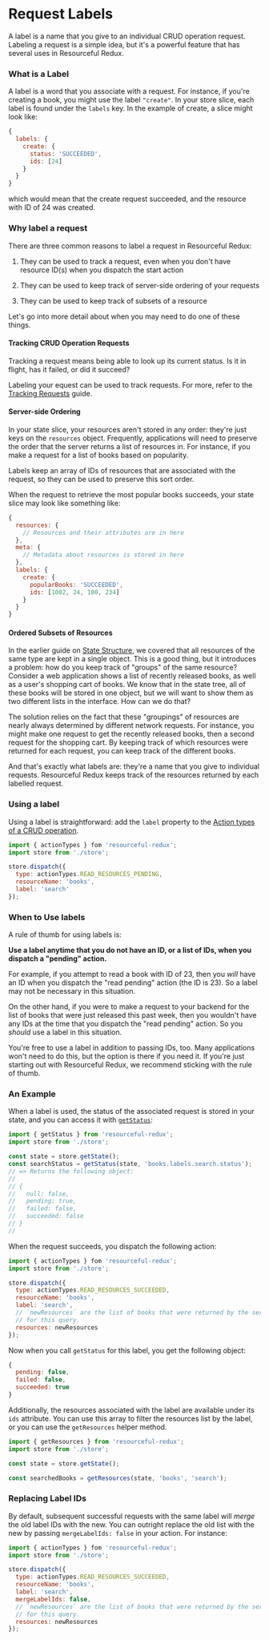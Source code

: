 # Request Labels

A label is a name that you give to an individual CRUD operation request.
Labeling a request is a simple idea, but it's a powerful feature that has
several uses in Resourceful Redux.

### What is a Label

A label is a word that you associate with a request. For instance, if you're
creating a book, you might use the label `"create"`. In your store slice,
each label is found under the `labels` key. In the example of create, a
slice might look like:

```js
{
  labels: {
    create: {
      status: 'SUCCEEDED',
      ids: [24]
    }
  }
}
```

which would mean that the create request succeeded, and the resource with ID
of 24 was created.

### Why label a request

There are three common reasons to label a request in Resourceful Redux:

1. They can be used to track a request, even when you don't have resource ID(s)
  when you dispatch the start action

2. They can be used to keep track of server-side ordering of your requests

3. They can be used to keep track of subsets of a resource

Let's go into more detail about when you may need to do one of these things.

#### Tracking CRUD Operation Requests

Tracking a request means being able to look up its current status. Is it in
flight, has it failed, or did it succeed?

Labeling your equest can be used to track requests. For more, refer to the
[Tracking Requests](/docs/guides/tracking-requests.md) guide.

#### Server-side Ordering

In your state slice, your resources aren't stored in any order: they're just
keys on the `resources` object. Frequently, applications will need to preserve
the order that the server returns a list of resources in. For instance, if you
make a request for a list of books based on popularity.

Labels keep an array of IDs of resources that are associated with the request,
so they can be used to preserve this sort order.

When the request to retrieve the most popular books succeeds, your state slice
may look like something like:

```js
{
  resources: {
    // Resources and their attributes are in here
  },
  meta: {
    // Metadata about resources is stored in here
  },
  labels: {
    create: {
      popularBooks: 'SUCCEEDED',
      ids: [1002, 24, 100, 234]
    }
  }
}
```

#### Ordered Subsets of Resources

In the earlier guide on [State Structure](/docs/guides/state-structure.md), we
covered that all resources of the same type are kept in a single object. This is
a good thing, but it introduces a problem: how do you keep track of "groups" of
the same resource? Consider a web application shows a list of recently released
books, as well as a user's shopping cart of books. We know that in the state
tree, all of these books will be stored in one object, but we will want to show
them as two different lists in the interface. How can we do that?

The solution relies on the fact that these "groupings" of resources are nearly
always determined by different network requests. For instance, you might make one
request to get the recently released books, then a second request for the
shopping cart. By keeping track of which resources were returned for each
request, you can keep track of the different books.

And that's exactly what labels are: they're a name that you give to individual
requests. Resourceful Redux keeps track of the resources returned by each
labelled request.

### Using a label

Using a label is straightforward: add the `label` property to the
[Action types of a CRUD operation](./crud-actions.md).

```js
import { actionTypes } fom 'resourceful-redux';
import store from './store';

store.dispatch({
  type: actionTypes.READ_RESOURCES_PENDING,
  resourceName: 'books',
  label: 'search'
});
```

### When to Use labels

A rule of thumb for using labels is:

**Use a label anytime that you do not have an ID, or a list of IDs, when you
dispatch a "pending" action.**

For example, if you attempt to read a book with ID of 23, then you _will_ have
an ID when you dispatch the "read pending" action (the ID is 23). So a
label may not be necessary in this situation.

On the other hand, if you were to make a request to your backend for the list
of books that were just released this past week, then you wouldn't have any IDs
at the time that you dispatch the "read pending" action. So you _should_ use a
label in this situation.

You're free to use a label in addition to passing IDs, too. Many applications
won't need to do this, but the option is there if you need it. If you're just
starting out with Resourceful Redux, we recommend sticking with the rule of
thumb.

### An Example

When a label is used, the status of the associated request is stored in your
state, and you can access it with
[`getStatus`](/docs/api-reference/get-status.md):

```js
import { getStatus } from 'resourceful-redux';
import store from './store';

const state = store.getState();
const searchStatus = getStatus(state, 'books.labels.search.status');
// => Returns the following object:
//
// {
//   null: false,
//   pending: true,
//   failed: false,
//   succeeded: false
// }
//
```

When the request succeeds, you dispatch the following action:

```js
import { actionTypes } fom 'resourceful-redux';
import store from './store';

store.dispatch({
  type: actionTypes.READ_RESOURCES_SUCCEEDED,
  resourceName: 'books',
  label: 'search',
  // `newResources` are the list of books that were returned by the server
  // for this query.
  resources: newResources
});
```

Now when you call `getStatus` for this label, you get the following object:

```js
{
  pending: false,
  failed: false,
  succeeded: true
}
```

Additionally, the resources associated with the label are available under its
`ids` attribute. You can use this array to filter the resources list by the
label, or you can use the `getResources` helper method.

```js
import { getResources } from 'resourceful-redux';
import store from './store';

const state = store.getState();

const searchedBooks = getResources(state, 'books', 'search');
```

### Replacing Label IDs

By default, subsequent successful requests with the same label will _merge_
the old label IDs with the new. You can outright replace the old list with the
new by passing `mergeLabelIds: false` in your action. For instance:

```js
import { actionTypes } fom 'resourceful-redux';
import store from './store';

store.dispatch({
  type: actionTypes.READ_RESOURCES_SUCCEEDED,
  resourceName: 'books',
  label: 'search',
  mergeLabelIds: false,
  // `newResources` are the list of books that were returned by the server
  // for this query.
  resources: newResources
});
```
